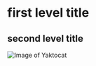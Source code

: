 # first level title 
## second level title
![Image of Yaktocat](https://octodex.github.com/images/yaktocat.png)
